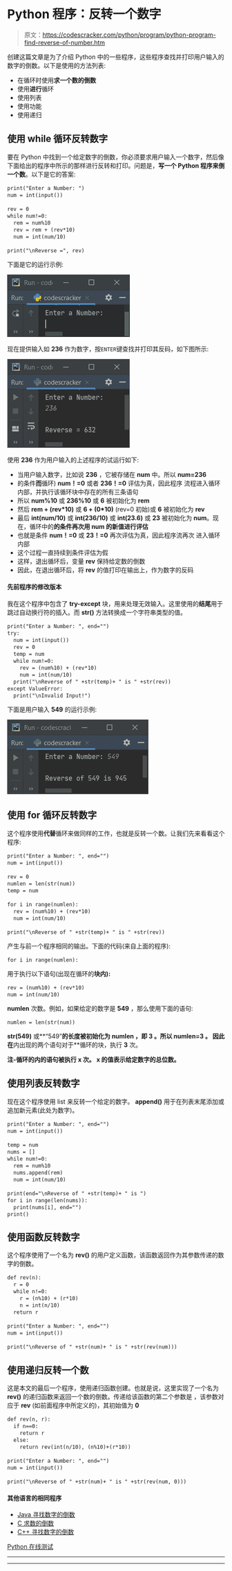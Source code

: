 # Python 程序：反转一个数字

> 原文：<https://codescracker.com/python/program/python-program-find-reverse-of-number.htm>

创建这篇文章是为了介绍 Python 中的一些程序，这些程序查找并打印用户输入的数字的倒数。以下是使用的方法列表:

*   在循环时使用**求一个数的倒数**
*   使用**进行**循环
*   使用列表
*   使用功能
*   使用递归

## 使用 while 循环反转数字

要在 Python 中找到一个给定数字的倒数，你必须要求用户输入一个数字，然后像下面给出的程序中所示的那样进行反转和打印。问题是，**写一个 Python 程序来倒一个数**。以下是它的答案:

```
print("Enter a Number: ")
num = int(input())

rev = 0
while num!=0:
  rem = num%10
  rev = rem + (rev*10)
  num = int(num/10)

print("\nReverse =", rev)
```

下面是它的运行示例:

![find reverse of number python](img/f9974ff9ebd0043c16095d37ff76a4f7.png)

现在提供输入如 **236** 作为数字，按`ENTER`键查找并打印其反码，如下图所示:

![reverse of number python](img/d5a5db6dbcb6b69a59aef3aab7983fdb.png)

使用 **236** 作为用户输入的上述程序的试运行如下:

*   当用户输入数字，比如说 **236** ，它被存储在 **num** 中。所以 **num=236**
*   的条件**而**循环) **num！=0** 或者 **236！=0** 评估为真，因此程序 流程进入循环内部，并执行该循环块中存在的所有三条语句
*   所以 **num%10** 或 **236%10** 或 **6** 被初始化为 **rem**
*   然后 **rem + (rev*10)** 或 **6 + (0*10)** (rev=0 初始)或 **6** 被初始化为 **rev**
*   最后 **int(num/10)** 或 **int(236/10)** 或 **int(23.6)** 或 **23** 被初始化为 **num**。现在，循环中的**的条件再次用 **num** 的新值进行评估**
*   也就是条件 **num！=0** 或 **23！=0** 再次评估为真，因此程序流再次 进入循环内部
*   这个过程一直持续到条件评估为假
*   这样，退出循环后，变量 **rev** 保持给定数的倒数
*   因此，在退出循环后，将 **rev** 的值打印在输出上，作为数字的反码

#### 先前程序的修改版本

我在这个程序中包含了 **try-except** 块，用来处理无效输入。这里使用的**结尾**用于 跳过自动换行符的插入。而 **str()** 方法转换成一个字符串类型的值。

```
print("Enter a Number: ", end="")
try:
  num = int(input())
  rev = 0
  temp = num
  while num!=0:
    rev = (num%10) + (rev*10)
    num = int(num/10)
  print("\nReverse of " +str(temp)+ " is " +str(rev))
except ValueError:
  print("\nInvalid Input!")
```

下面是用户输入 **549** 的运行示例:

![python find reverse of a number](img/dcaf8900d26ec70139ce3f49bf2892d4.png)

## 使用 for 循环反转数字

这个程序使用**代替**循环来做同样的工作，也就是反转一个数。让我们先来看看这个程序:

```
print("Enter a Number: ", end="")
num = int(input())

rev = 0
numlen = len(str(num))
temp = num

for i in range(numlen):
  rev = (num%10) + (rev*10)
  num = int(num/10)

print("\nReverse of " +str(temp)+ " is " +str(rev))
```

产生与前一个程序相同的输出。下面的代码(来自上面的程序):

```
for i in range(numlen):
```

用于执行以下语句(出现在循环的**块内):**

```
rev = (num%10) + (rev*10)
num = int(num/10)
```

**numlen** 次数。例如，如果给定的数字是 **549** ，那么使用下面的语句:

```
numlen = len(str(num))
```

**str(549)** 或**“549”**的长度被初始化为 **numlen** ，即 **3** 。所以 **numlen=3** 。 因此在**内出现的两个语句对于**循环的块，执行 **3** 次。

**注-**循环的**内的语句被执行 **x** 次。 **x** 的值表示给定数字的总位数。**

## 使用列表反转数字

现在这个程序使用 list 来反转一个给定的数字。 **append()** 用于在列表末尾添加或追加新元素(此处为数字)。

```
print("Enter a Number: ", end="")
num = int(input())

temp = num
nums = []
while num!=0:
  rem = num%10
  nums.append(rem)
  num = int(num/10)

print(end="\nReverse of " +str(temp)+ " is ")
for i in range(len(nums)):
  print(nums[i], end="")
print()
```

## 使用函数反转数字

这个程序使用了一个名为 **rev()** 的用户定义函数，该函数返回作为其参数传递的数字的倒数。

```
def rev(n):
  r = 0
  while n!=0:
    r = (n%10) + (r*10)
    n = int(n/10)
  return r

print("Enter a Number: ", end="")
num = int(input())

print("\nReverse of " +str(num)+ " is " +str(rev(num)))
```

## 使用递归反转一个数

这是本文的最后一个程序，使用递归函数创建。也就是说，这里实现了一个名为 **rev()** 的递归函数来返回一个数的倒数。传递给该函数的第二个参数是 ，该参数对应于 **rev** (如前面程序中所定义的)，其初始值为 **0**

```
def rev(n, r):
  if n==0:
    return r
  else:
    return rev(int(n/10), (n%10)+(r*10))

print("Enter a Number: ", end="")
num = int(input())

print("\nReverse of " +str(num)+ " is " +str(rev(num, 0)))
```

#### 其他语言的相同程序

*   [Java 寻找数字的倒数](/java/program/java-program-reverse-numbers.htm)
*   [C 求数的倒数](/c/program/c-program-reverse-numbers.htm)
*   [C++ 寻找数字的倒数](/cpp/program/cpp-program-reverse-numbers.htm)

[Python 在线测试](/exam/showtest.php?subid=10)

* * *

* * *